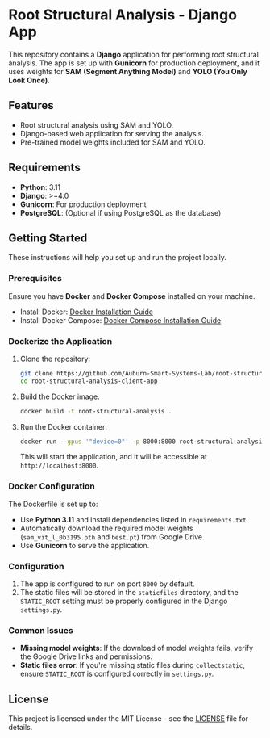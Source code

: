 # Root Structural Analysis - Django App

This repository contains a **Django** application for performing root structural analysis. The app is set up with **Gunicorn** for production deployment, and it uses weights for **SAM (Segment Anything Model)** and **YOLO (You Only Look Once)**.

## Features

- Root structural analysis using SAM and YOLO.
- Django-based web application for serving the analysis.
- Pre-trained model weights included for SAM and YOLO.

## Requirements

- **Python**: 3.11
- **Django**: >=4.0
- **Gunicorn**: For production deployment
- **PostgreSQL**: (Optional if using PostgreSQL as the database)

## Getting Started

These instructions will help you set up and run the project locally.

### Prerequisites

Ensure you have **Docker** and **Docker Compose** installed on your machine.

- Install Docker: [Docker Installation Guide](https://docs.docker.com/get-docker/)
- Install Docker Compose: [Docker Compose Installation Guide](https://docs.docker.com/compose/install/)

### Dockerize the Application

1. Clone the repository:

    ```bash
    git clone https://github.com/Auburn-Smart-Systems-Lab/root-structural-analysis-client-app.git
    cd root-structural-analysis-client-app
    ```

2. Build the Docker image:

    ```bash
    docker build -t root-structural-analysis .
    ```

3. Run the Docker container:

    ```bash
    docker run --gpus '"device=0"' -p 8000:8000 root-structural-analysis
    ```

    This will start the application, and it will be accessible at `http://localhost:8000`.


### Docker Configuration

The Dockerfile is set up to:

- Use **Python 3.11** and install dependencies listed in `requirements.txt`.
- Automatically download the required model weights (`sam_vit_l_0b3195.pth` and `best.pt`) from Google Drive.
- Use **Gunicorn** to serve the application.

### Configuration

1. The app is configured to run on port `8000` by default.
2. The static files will be stored in the `staticfiles` directory, and the `STATIC_ROOT` setting must be properly configured in the Django `settings.py`.

### Common Issues

- **Missing model weights**: If the download of model weights fails, verify the Google Drive links and permissions.
- **Static files error**: If you're missing static files during `collectstatic`, ensure `STATIC_ROOT` is configured correctly in `settings.py`.

## License

This project is licensed under the MIT License - see the [LICENSE](LICENSE) file for details.
